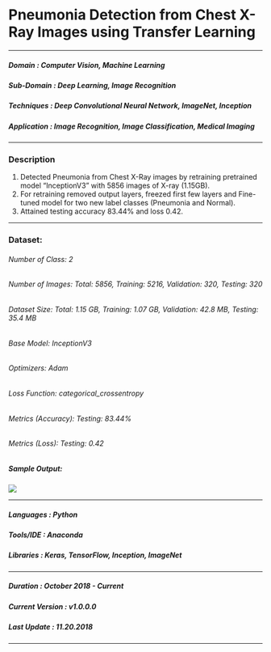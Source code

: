 # Pneumonia Detection from Chest X-Ray Images using Transfer Learning                                          
*************************************************************************************************************************************
##### Domain             : Computer Vision, Machine Learning
##### Sub-Domain         : Deep Learning, Image Recognition
##### Techniques         : Deep Convolutional Neural Network, ImageNet, Inception
##### Application        : Image Recognition, Image Classification, Medical Imaging
*************************************************************************************************************************************
### Description
1. Detected Pneumonia from Chest X-Ray images by retraining pretrained model “InceptionV3” with 5856 images of X-ray (1.15GB).
2. For retraining removed output layers, freezed first few layers and Fine-tuned model for two new label classes (Pneumonia and Normal).
3. Attained testing accuracy 83.44% and loss 0.42.
*************************************************************************************************************************************
### Dataset:
###### Number of Class: 2
###### Number of Images: Total: 5856, Training: 5216, Validation: 320, Testing: 320
###### Dataset Size: Total: 1.15 GB, Training: 1.07 GB, Validation: 42.8 MB, Testing: 35.4 MB
###### Base Model: InceptionV3
###### Optimizers: Adam
###### Loss Function: categorical_crossentropy
<!---
###### Number of Epochs: 8
###### Training Time (Approx.): 2 Hours
-->
###### Metrics (Accuracy): Testing: 83.44%
###### Metrics (Loss): Testing: 0.42


##### Sample Output: 
<kbd>
<img src=https://github.com/anjanatiha/Detection-of-Pneumonia-from-Chest-X-Ray-Images/blob/master/demo/sample/sample.png>
</kbd>

*************************************************************************************************************************************
##### Languages   : Python
##### Tools/IDE   : Anaconda
##### Libraries   : Keras, TensorFlow, Inception, ImageNet
*************************************************************************************************************************************
##### Duration   : October 2018 - Current
##### Current Version  : v1.0.0.0
##### Last Update      : 11.20.2018
*************************************************************************************************************************************


